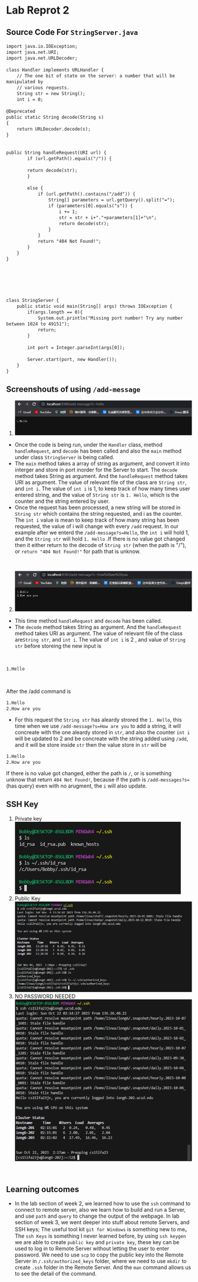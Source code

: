 # Lab Reprot 2

## Source Code For `StringServer.java`

```
import java.io.IOException;
import java.net.URI;
import java.net.URLDecoder;

class Handler implements URLHandler {
    // The one bit of state on the server: a number that will be manipulated by
    // various requests.
    String str = new String();
    int i = 0;

@Deprecated
public static String decode(String s)
{
    return URLDecoder.decode(s);
}


public String handleRequest(URI url) {
        if (url.getPath().equals("/")) {

        return decode(str);      
        }

        else {
            if (url.getPath().contains("/add")) {
                String[] parameters = url.getQuery().split("=");
                if (parameters[0].equals("s")) {
                    i += 1;
                    str = str + i+"."+parameters[1]+"\n";
                    return decode(str);
                }
            }
            return "404 Not Found!";
        }
    }
}






class StringServer {
    public static void main(String[] args) throws IOException {
        if(args.length == 0){
            System.out.println("Missing port number! Try any number between 1024 to 49151");
            return;
        }

        int port = Integer.parseInt(args[0]);

        Server.start(port, new Handler());
    }
}

```

## Screenshouts of  using `/add-message` 
1. ![Hello](laba21.png)
* Once the code is being run, under the `Handler` class, method `handleRequest`, and `decode` has been called and also the `main` method under class `StringServer` is being called.
* The `main` method takes a array of string as argument, and convert it into interger and store in port inorder for the Server to start. The `decode` method takes String as argument. And the `handleRequest` method takes URI as argument. The value of relevant file of the class are `String str`, and `int i`. The value of `int i` is 1, to keep track of how many times user entered string, and the value of `String str` is `1. Hello`, which is the counter and the string entered by user.
* Once the request has been processed, a new string will be stored in `String str` which contains the string requested, and i as the counter. The `int i` value is mean to keep track of how many string has been requested, the value of i will change with every `/add` request. In our example after we enterd the `/add-message?s=Hello`, the `int i` will hold 1, and the `String str` will hold `1. Hello` .If there is no value got changed then it either return to the decode of `String str` (when the path is "/"), or  `return "404 Not Found!"` for path that is unknow.
<br>

2. ![Howareyou](laba22.png)

* This time method `handleRequest` and `decode` has been called.
* The `decode` method takes String as argument. And the `handleRequest` method takes URI as argument. The value of relevant file of the class are`String str`, and `int i`. The value of `int i` is 2 , and value of `String str` before storeing the new input is
<br>

```
1.Hello
```
<br>

After the /add command is <br>

```
1.Hello
2.How are you
```

  
* For this request the `String str` has aleardy strored the `1. Hello`, this time when we use `/add-message?s=How are you` to add a string, it will concreate with the one aleardy stored in `str`, and also the counter `int i` will be updated to 2 and be concreate with the string added using `/add`, and it will be store inside `str` then the value store in `str` will be
```
1.Hello
2.How are you
```
If there is no value got changed, either the path is `/`, or is something unknow that return `404 Not Found!`, because if the path is `/add-messages?s=`(has query) even with no arugment, the `i` will also update.
<br>

## SSH Key
1. Private key<br>![private](lab2private2.png)
2. Public Key<br>![public](lab2public2.png)
3. NO PASSWORD NEEDED<br>![nopassword](nopassword.png)
<br>

## Learning outcomes
* In the lab section of week 2, we learned how to use the `ssh` command to connect to remote server, also we learn how to build and run a Server, and use `path` and `query` to change the output of the webpage. In lab section of week 3, we went deeper into stuff about remote Servers, and SSH keys; The useful tool kit `git for Windows` is something new to me。 The `ssh Keys` is something I never learned before, by using `ssh keygen` we are able to create `public key` and `private key`, these key can be used to log in to Remote Server without letting the user to enter password. We need to use `scp` to copy the public key into the Remote Server in `/.ssh/authorized_keys` folder, where we need to use `mkdir` to create `.ssh` folder in the Remote Server. And the `man` command allows us to see the detail of the command.
